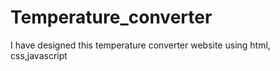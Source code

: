 # Temperature_converter
I have designed this temperature converter website using html, css,javascript 
